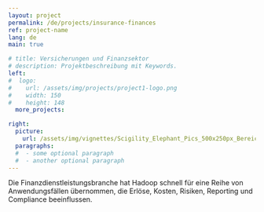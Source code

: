 ```yaml
---
layout: project
permalink: /de/projects/insurance-finances
ref: project-name
lang: de
main: true

# title: Versicherungen und Finanzsektor
# description: Projektbeschreibung mit Keywords.
left:
#  logo:
#    url: /assets/img/projects/project1-logo.png
#    width: 150
#    height: 148
  more_projects:

right:
  picture:
    url: /assets/img/vignettes/Scigility_Elephant_Pics_500x250px_Bereich_4.jpg
  paragraphs:
  #  - some optional paragraph
  #  - another optional paragraph
---
```


Die Finanzdienstleistungsbranche hat Hadoop schnell für eine Reihe von Anwendungsfällen übernommen, die Erlöse, Kosten, Risiken, Reporting und Compliance beeinflussen.
